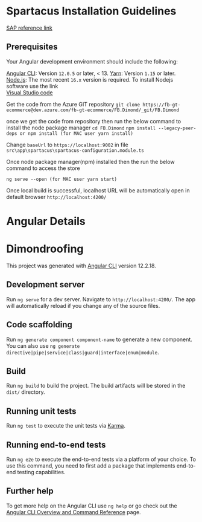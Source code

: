 # Spartacus Installation Guidelines

[SAP reference link](https://sap.github.io/spartacus-docs/building-the-spartacus-storefront-from-libraries-4-x/)

## Prerequisites

Your Angular development environment should include the following: 

[Angular CLI](https://angular.io/): Version `12.0.5` or later, < 13.
[Yarn](https://classic.yarnpkg.com/): Version `1.15` or later.  
[Node.js](https://nodejs.org/en/download/): The most recent `16.x` version is required. To install Nodejs software use the link  
[Visual Studio code](https://code.visualstudio.com/ )

Get the code from the Azure GIT repository 
`git clone https://fb-gt-ecommerce@dev.azure.com/fb-gt-ecommerce/FB.Dimond/_git/FB.Dimond`

once we get the code from repository then run the below command to install the node package manager 
`cd FB.Dimond`
`npm install --legacy-peer-deps or npm install (for MAC user yarn install)`

Change `baseUrl` to `https://localhost:9002` in file `src\app\spartacus\spartacus-configuration.module.ts`

Once node package manager(npm) installed then the run the below command to access the store

`ng serve --open (for MAC user yarn start)`

Once local build is successful, localhost URL will be automatically open in default browser `http://localhost:4200/`

 

# Angular Details

# Dimondroofing

This project was generated with [Angular CLI](https://github.com/angular/angular-cli) version 12.2.18.

## Development server

Run `ng serve` for a dev server. Navigate to `http://localhost:4200/`. The app will automatically reload if you change any of the source files.

## Code scaffolding

Run `ng generate component component-name` to generate a new component. You can also use `ng generate directive|pipe|service|class|guard|interface|enum|module`.

## Build

Run `ng build` to build the project. The build artifacts will be stored in the `dist/` directory.

## Running unit tests

Run `ng test` to execute the unit tests via [Karma](https://karma-runner.github.io).

## Running end-to-end tests

Run `ng e2e` to execute the end-to-end tests via a platform of your choice. To use this command, you need to first add a package that implements end-to-end testing capabilities.

## Further help

To get more help on the Angular CLI use `ng help` or go check out the [Angular CLI Overview and Command Reference](https://angular.io/cli) page.
